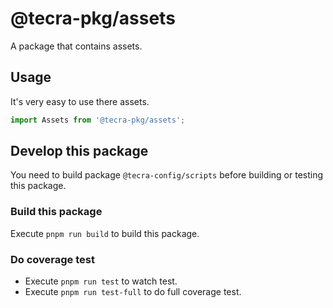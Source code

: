# @tecra-pkg/assets

A package that contains assets.

## Usage

It's very easy to use there assets.

```ts
import Assets from '@tecra-pkg/assets';
```

## Develop this package

You need to build package `@tecra-config/scripts` before building or testing this package.

### Build this package

Execute `pnpm run build` to build this package.

### Do coverage test

- Execute `pnpm run test` to watch test.
- Execute `pnpm run test-full` to do full coverage test.
